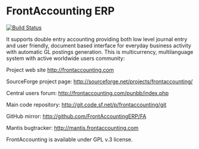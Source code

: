 FrontAccounting ERP
===================

[![Build Status](https://travis-ci.org/cambell-prince/frontaccounting.svg?branch=master-cp)](https://travis-ci.org/cambell-prince/frontaccounting)

It supports double entry accounting providing both low level journal entry and user friendly, document based 
interface for everyday business activity with automatic GL postings generation. This is multicurrency,
multilanguage system with active worldwide users community:

Project web site http://frontaccounting.com

SourceForge project page: http://sourceforge.net/projects/frontaccounting/

Central users forum: http://frontaccounting.com/punbb/index.php

Main code repository: http://git.code.sf.net/p/frontaccounting/git

GitHub mirror: http://github.com/FrontAccountingERP/FA

Mantis bugtracker: http://mantis.frontaccounting.com

FrontAccounting is available under GPL v.3 license.

